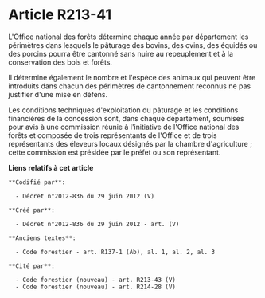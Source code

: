 # Article R213-41

L'Office national des forêts détermine chaque année par département les périmètres dans lesquels le pâturage des bovins, des
ovins, des équidés ou des porcins pourra être cantonné sans nuire au repeuplement et à la conservation des bois et forêts.

Il détermine également le nombre et l'espèce des animaux qui peuvent être introduits dans chacun des périmètres de
cantonnement reconnus ne pas justifier d'une mise en défens.

Les conditions techniques d'exploitation du pâturage et les conditions financières de la concession sont, dans chaque
département, soumises pour avis à une commission réunie à l'initiative de l'Office national des forêts et composée de trois
représentants de l'Office et de trois représentants des éleveurs locaux désignés par la chambre d'agriculture ; cette
commission est présidée par le préfet ou son représentant.

**Liens relatifs à cet article**

	**Codifié par**:

	  - Décret n°2012-836 du 29 juin 2012 (V)

	**Créé par**:

	  - Décret n°2012-836 du 29 juin 2012 - art. (V)

	**Anciens textes**:

	  - Code forestier - art. R137-1 (Ab), al. 1, al. 2, al. 3

	**Cité par**:

	  - Code forestier (nouveau) - art. R213-43 (V)
	  - Code forestier (nouveau) - art. R214-28 (V)
